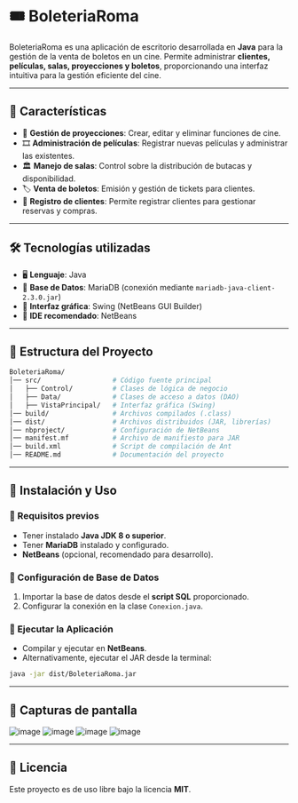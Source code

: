 # 🎟️ BoleteriaRoma

BoleteriaRoma es una aplicación de escritorio desarrollada en **Java** para la gestión de la venta de boletos en un cine. Permite administrar **clientes, películas, salas, proyecciones y boletos**, proporcionando una interfaz intuitiva para la gestión eficiente del cine.

---

## 📌 Características

- 📅 **Gestión de proyecciones**: Crear, editar y eliminar funciones de cine.
- 🎞️ **Administración de películas**: Registrar nuevas películas y administrar las existentes.
- 🏛️ **Manejo de salas**: Control sobre la distribución de butacas y disponibilidad.
- 🏷️ **Venta de boletos**: Emisión y gestión de tickets para clientes.
- 👤 **Registro de clientes**: Permite registrar clientes para gestionar reservas y compras.

---

## 🛠️ Tecnologías utilizadas

- 🖥️ **Lenguaje**: Java
- 💾 **Base de Datos**: MariaDB (conexión mediante `mariadb-java-client-2.3.0.jar`)
- 🎨 **Interfaz gráfica**: Swing (NetBeans GUI Builder)
- 📂 **IDE recomendado**: NetBeans

---

## 📁 Estructura del Proyecto

```bash
BoleteriaRoma/
│── src/                  # Código fuente principal
│   ├── Control/          # Clases de lógica de negocio
│   ├── Data/             # Clases de acceso a datos (DAO)
│   ├── VistaPrincipal/   # Interfaz gráfica (Swing)
│── build/                # Archivos compilados (.class)
│── dist/                 # Archivos distribuidos (JAR, librerías)
│── nbproject/            # Configuración de NetBeans
│── manifest.mf           # Archivo de manifiesto para JAR
│── build.xml             # Script de compilación de Ant
│── README.md             # Documentación del proyecto
```

---

## 🚀 Instalación y Uso

### 🔹 Requisitos previos

- Tener instalado **Java JDK 8 o superior**.
- Tener **MariaDB** instalado y configurado.
- **NetBeans** (opcional, recomendado para desarrollo).

### 🔹 Configuración de Base de Datos

1. Importar la base de datos desde el **script SQL** proporcionado.
2. Configurar la conexión en la clase `Conexion.java`.

### 🔹 Ejecutar la Aplicación

- Compilar y ejecutar en **NetBeans**.
- Alternativamente, ejecutar el JAR desde la terminal:

```sh
java -jar dist/BoleteriaRoma.jar
```

---

## 📌 Capturas de pantalla

![image](https://github.com/user-attachments/assets/c7dd7493-3972-4007-a23e-77ff8c3272bb)
![image](https://github.com/user-attachments/assets/877f74f8-e1cf-4276-8071-204e7e530679)
![image](https://github.com/user-attachments/assets/d73dc91f-1aee-4e39-b116-735ba8fcf396)
![image](https://github.com/user-attachments/assets/d3264fff-6074-48d0-8420-689159517d71)

---

## 📜 Licencia

Este proyecto es de uso libre bajo la licencia **MIT**.



